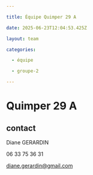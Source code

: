 ```yaml
---

title: Équipe Quimper 29 A

date: 2025-06-23T12:04:53.425Z

layout: team

categories:

  - équipe

  - groupe-2

---
```


# Quimper 29 A



## contact 

Diane GERARDIN

06 33 75 36 31

diane.gerardin@gmail.com

